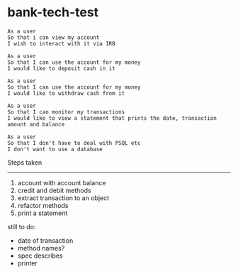 # bank-tech-test

```
As a user
So that i can view my account
I wish to interact with it via IRB

As a user
So that I can use the account for my money
I would like to deposit cash in it

As a user
So that I can use the account for my money
I would like to withdraw cash from it

As a user
So that I can monitor my transactions
I would like to view a statement that prints the date, transaction amount and balance

As a user
So that I don't have to deal with PSQL etc
I don't want to use a database
```

Steps taken
_____________

1. account with account balance
2. credit and debit methods
3. extract transaction to an object
4. refactor methods
5. print a statement

still to do:
* date of transaction
* method names?
* spec describes
* printer
